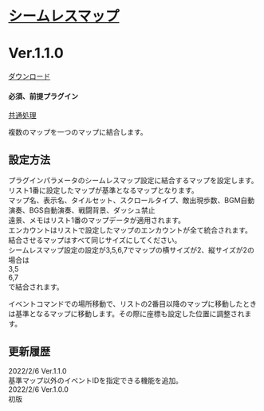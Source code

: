 # [シームレスマップ](https://raw.githubusercontent.com/nuun888/MZ/master/NUUN_SeamlessMap.js)
# Ver.1.1.0
[ダウンロード](https://raw.githubusercontent.com/nuun888/MZ/master/NUUN_SeamlessMap.js)
#### 必須、前提プラグイン
[共通処理](https://github.com/nuun888/MZ/blob/master/README/Base.md)  

複数のマップを一つのマップに結合します。  

## 設定方法
プラグインパラメータのシームレスマップ設定に結合するマップを設定します。  
リスト1番に設定したマップが基準となるマップとなります。  
マップ名、表示名、タイルセット、スクロールタイプ、敵出現歩数、BGM自動演奏、BGS自動演奏、戦闘背景、ダッシュ禁止  
遠景、メモはリスト1番のマップデータが適用されます。  
エンカウントはリストで設定したマップのエンカウントが全て統合されます。  
結合させるマップはすべて同じサイズにしてください。  
シームレスマップ設定の設定が3,5,6,7でマップの横サイズが2、縦サイズが2の場合は  
3,5  
6,7  
で結合されます。  

イベントコマンドでの場所移動で、リストの2番目以降のマップに移動したときは基準となるマップに移動します。その際に座標も設定した位置に調整されます。  

## 更新履歴
2022/2/6 Ver.1.1.0  
基準マップ以外のイベントIDを指定できる機能を追加。  
2022/2/6 Ver.1.0.0  
初版  
